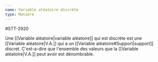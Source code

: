 ```yaml
---
name: Variable aléatoire discrète
type: Matière
---
```

#STT-2920 

Une [[Variable aléatoire|variable aléatoire]] qui est discrète est une [[Variable aléatoire|V.A.]] qui a un [[Variable aléatoire#Support|support]] discret. C'est-a-dire que l'ensemble des valeurs que la [[Variable aléatoire|V.A.]] peut avoir est dénombrable.